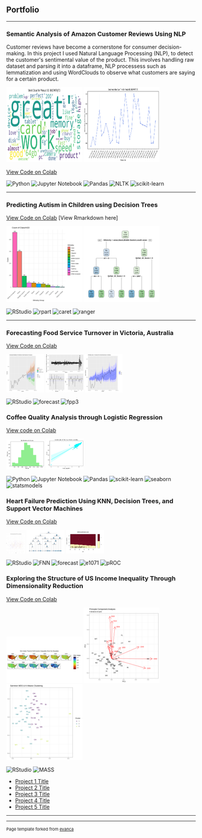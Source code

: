 ## Portfolio

---

### Semantic Analysis of Amazon Customer Reviews Using NLP
Customer reviews have become a cornerstone for consumer decision-making. In this project I used Natural Language Processing (NLP), to detect the customer's sentimental value of the product. This involves handling raw dataset and parsing it into a dataframe, NLP processess such as lemmatization and using WordClouds to observe what customers are saying for a certain product. 

<p float="left">
  <img src="images/wordcloud.png" width="40%" height="200" />
  <img src="images/ts.png" width="40%" height="200" /> 
</p>



[View Code on Colab](https://colab.research.google.com/drive/1fTI68pxkJyydkzL9ix2HFqkUyjhI7Mv1?usp=sharing)

![Python](https://img.shields.io/badge/Python-3776AB?style=for-the-badge&logo=python&logoColor=white)
![Jupyter Notebook](https://img.shields.io/badge/jupyter-%23FA0F00.svg?style=for-the-badge&logo=jupyter&logoColor=white)
![Pandas](https://img.shields.io/badge/pandas-%23150458.svg?style=for-the-badge&logo=pandas&logoColor=white)
![NLTK](https://img.shields.io/badge/NLTK-%2300C851.svg?style=for-the-badge&logoColor=white)
![scikit-learn](https://img.shields.io/badge/scikit--learn-%23F7931E.svg?style=for-the-badge&logo=scikit-learn&logoColor=white)

---

### Predicting Autism in Children using Decision Trees
[View Code on Colab](https://colab.research.google.com/drive/1rb8jteWVyb2elwHAeDdrGXMfFHXKfUBO?usp=sharing)
[View Rmarkdown here]
<p float="left">
  <img src="images/eth-clas.png" width="40%" />
  <img src="images/tree.png" width="40%" /> 
</p>

![RStudio](https://img.shields.io/badge/RStudio-4285F4?style=for-the-badge&logo=rstudio&logoColor=white)
![rpart](https://img.shields.io/badge/-rpart-FF5733?style=for-the-badge&logoColor=white)
![caret](https://img.shields.io/badge/-caret-33FF57?style=for-the-badge&logoColor=white)
![ranger](https://img.shields.io/badge/-ranger-57FFC7?style=for-the-badge&logoColor=white)


---


### Forecasting Food Service Turnover in Victoria, Australia
[View Code on Colab](https://colab.research.google.com/drive/1LRFjsoKpLBRtxFh6nExfkQcSz_GM0KHl?usp=sharing)
<p float="left">
  <img src="images/forecast-models.png" width="20%" />
  <img src="images/residual-plot.png" width="20%" /> 
  <img src="images/ets-model.png" width="20%" /> 
</p>

![RStudio](https://img.shields.io/badge/RStudio-4285F4?style=for-the-badge&logo=rstudio&logoColor=white)
![forecast](https://img.shields.io/badge/-forecast-7FFFD4?style=for-the-badge&logoColor=white)
![fpp3](https://img.shields.io/badge/-fpp3-blue??style=for-the-badge&logoColor=white)

### Coffee Quality Analysis through Logistic Regression
[View code on Colab]()
<p float="left">
  <img src="images/altitude-dist.png" width="20%" />
  <img src="images/scatter.png" width="20%" />
</p>

![Python](https://img.shields.io/badge/Python-3776AB?style=for-the-badge&logo=python&logoColor=white)
![Jupyter Notebook](https://img.shields.io/badge/jupyter-%23FA0F00.svg?style=for-the-badge&logo=jupyter&logoColor=white)
![Pandas](https://img.shields.io/badge/pandas-%23150458.svg?style=for-the-badge&logo=pandas&logoColor=white)
![scikit-learn](https://img.shields.io/badge/scikit--learn-%23F7931E.svg?style=for-the-badge&logo=scikit-learn&logoColor=white)
![seaborn](https://img.shields.io/badge/-seaborn-9B59B6?style=for-the-badge&logoColor=white)
![statsmodels](https://img.shields.io/badge/-statsmodels-blue?style=for-the-badge&logoColor=white)


### Heart Failure Prediction Using KNN, Decision Trees, and Support Vector Machines
[View Code on Colab](https://colab.research.google.com/drive/1-i9iOU26G-RsD1Yn5TEjz5NIvrweUOIo?usp=sharing)
<p float="left">
  <img src="images/knn-heart.png" width="10%" />
  <img src="images/heart-tree2.png" width="20%" />
  <img src="images/svm-plot.png" width="20%" /> 
</p>

![RStudio](https://img.shields.io/badge/RStudio-4285F4?style=for-the-badge&logo=rstudio&logoColor=white)
![FNN](https://img.shields.io/badge/-FNN-FF69B4?style=for-the-badge&logoColor=white)
![forecast](https://img.shields.io/badge/-forecast-7FFFD4?style=for-the-badge&logoColor=white)
![e1071](https://img.shields.io/badge/-e1071-FFD700?style=for-the-badge&logoColor=white)
![pROC](https://img.shields.io/badge/-pROC-6495ED?style=for-the-badge&logoColor=white)



### Exploring the Structure of US Income Inequality Through Dimensionality Reduction
[View Code on Colab](https://colab.research.google.com/drive/1oaAbkFeCLZrftQxKQbltCcsUBzpjpm6L?usp=sharing)
<p float="left">
  <img src="images/gini.png" width="40%" />
  <img src="images/pca.png" width="40%" />
  <img src="images/mds.png" width="40%" /> 
</p>

![RStudio](https://img.shields.io/badge/RStudio-4285F4?style=for-the-badge&logo=rstudio&logoColor=white)
![MASS](https://img.shields.io/badge/-MASS-brightgreen?style=for-the-badge&logoColor=white)


- [Project 1 Title](http://example.com/)
- [Project 2 Title](http://example.com/)
- [Project 3 Title](http://example.com/)
- [Project 4 Title](http://example.com/)
- [Project 5 Title](http://example.com/)

---




---
<p style="font-size:11px">Page template forked from <a href="https://github.com/evanca/quick-portfolio">evanca</a></p>
<!-- Remove above link if you don't want to attibute -->

